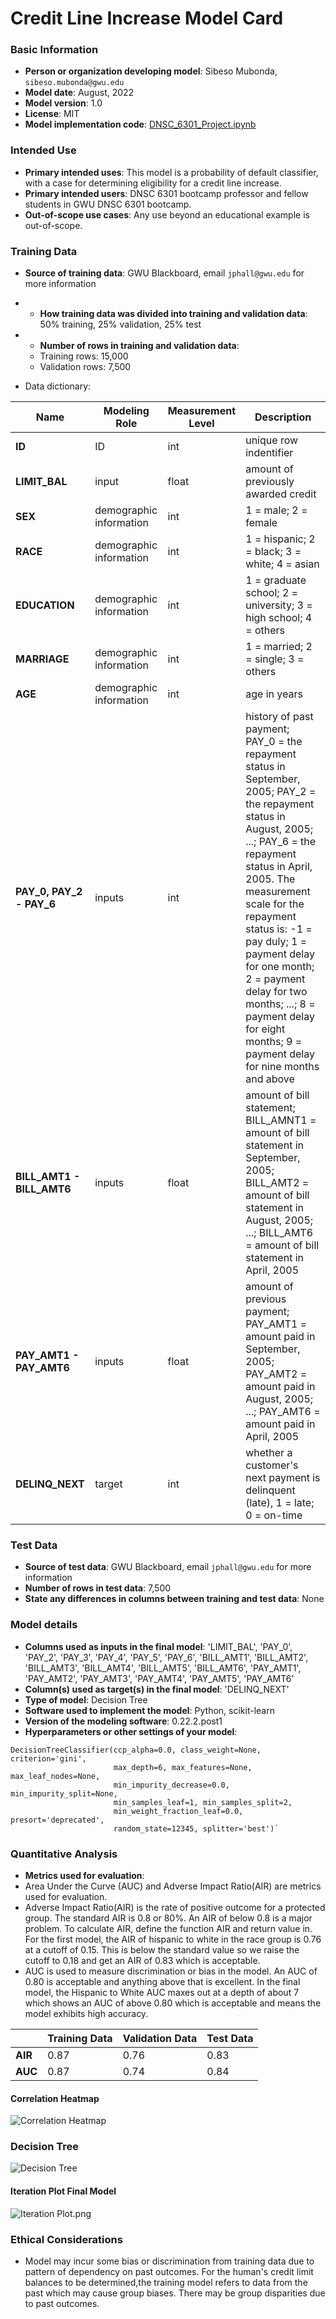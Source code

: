 # Credit Line Increase Model Card

### Basic Information

* **Person or organization developing model**: Sibeso Mubonda, `sibeso.mubonda@gwu.edu`
* **Model date**: August, 2022
* **Model version**: 1.0
* **License**: MIT
* **Model implementation code**: [DNSC_6301_Project.ipynb](DNSC_6301_Project.ipynb)

### Intended Use
* **Primary intended uses**: This model is a probability of default classifier, with a case for determining eligibility for a credit line increase.
* **Primary intended users**: DNSC 6301 bootcamp professor and fellow students in GWU DNSC 6301 bootcamp.
* **Out-of-scope use cases**: Any use beyond an educational example is out-of-scope.

### Training Data

* **Source of training data**: GWU Blackboard, email `jphall@gwu.edu` for more information
* * **How training data was divided into training and validation data**: 50% training, 25% validation, 25% test
* * **Number of rows in training and validation data**:
  * Training rows: 15,000
  * Validation rows: 7,500

* Data dictionary: 


| Name | Modeling Role | Measurement Level| Description|
| ---- | ------------- | ---------------- | ---------- |
|**ID**| ID | int | unique row indentifier |
| **LIMIT_BAL** | input | float | amount of previously awarded credit |
| **SEX** | demographic information | int | 1 = male; 2 = female
| **RACE** | demographic information | int | 1 = hispanic; 2 = black; 3 = white; 4 = asian |
| **EDUCATION** | demographic information | int | 1 = graduate school; 2 = university; 3 = high school; 4 = others |
| **MARRIAGE** | demographic information | int | 1 = married; 2 = single; 3 = others |
| **AGE** | demographic information | int | age in years |
| **PAY_0, PAY_2 - PAY_6** | inputs | int | history of past payment; PAY_0 = the repayment status in September, 2005; PAY_2 = the repayment status in August, 2005; ...; PAY_6 = the repayment status in April, 2005. The measurement scale for the repayment status is: -1 = pay duly; 1 = payment delay for one month; 2 = payment delay for two months; ...; 8 = payment delay for eight months; 9 = payment delay for nine months and above |
| **BILL_AMT1 - BILL_AMT6** | inputs | float | amount of bill statement; BILL_AMNT1 = amount of bill statement in September, 2005; BILL_AMT2 = amount of bill statement in August, 2005; ...; BILL_AMT6 = amount of bill statement in April, 2005 |
| **PAY_AMT1 - PAY_AMT6** | inputs | float | amount of previous payment; PAY_AMT1 = amount paid in September, 2005; PAY_AMT2 = amount paid in August, 2005; ...; PAY_AMT6 = amount paid in April, 2005 |
| **DELINQ_NEXT**| target | int | whether a customer's next payment is delinquent (late), 1 = late; 0 = on-time |


### Test Data
* **Source of test data**: GWU Blackboard, email `jphall@gwu.edu` for more information
* **Number of rows in test data**: 7,500
* **State any differences in columns between training and test data**: None

### Model details
* **Columns used as inputs in the final model**: 'LIMIT_BAL',
       'PAY_0', 'PAY_2', 'PAY_3', 'PAY_4', 'PAY_5', 'PAY_6', 'BILL_AMT1',
       'BILL_AMT2', 'BILL_AMT3', 'BILL_AMT4', 'BILL_AMT5', 'BILL_AMT6',
       'PAY_AMT1', 'PAY_AMT2', 'PAY_AMT3', 'PAY_AMT4', 'PAY_AMT5', 'PAY_AMT6'
* **Column(s) used as target(s) in the final model**: 'DELINQ_NEXT'
* **Type of model**: Decision Tree 
* **Software used to implement the model**: Python, scikit-learn
* **Version of the modeling software**: 0.22.2.post1
* **Hyperparameters or other settings of your model**: 
```
DecisionTreeClassifier(ccp_alpha=0.0, class_weight=None, criterion='gini',
                       max_depth=6, max_features=None, max_leaf_nodes=None,
                       min_impurity_decrease=0.0, min_impurity_split=None,
                       min_samples_leaf=1, min_samples_split=2,
                       min_weight_fraction_leaf=0.0, presort='deprecated',
                       random_state=12345, splitter='best')`
```
### Quantitative Analysis
* **Metrics used for evaluation**: 
* Area Under the Curve (AUC) and Adverse Impact Ratio(AIR) are metrics used for evaluation.
* Adverse Impact Ratio(AIR) is the rate of positive outcome for a protected group. The standard AIR is 0.8 or 80%. An AIR of below 0.8 is a major problem.  To calculate AIR, define the function AIR and return value in. For the first model, the AIR of hispanic to white in the race group is 0.76 at a cutoff of 0.15. This is below the standard value so we raise the cutoff to 0.18 and get an AIR of 0.83 which is acceptable.
* AUC is used to measure discrimination or bias in the model. An AUC of 0.80 is acceptable and anything above that is excellent. In the final model, the Hispanic to White AUC maxes out at a depth of about 7 which shows an AUC of above 0.80 which is acceptable and means the model exhibits high accuracy.

|  | Training Data  | Validation Data| Test Data|
| ---- | ------------- | ---------------- | ---------- |
|**AIR**| 0.87 | 0.76| 0.83 |
| **AUC** | 0.87| 0.74 | 0.84

#### Correlation Heatmap
![Correlation Heatmap](https://github.com/Sibeso04/Sibeso-6301-Project/blob/main/Correlation%20Heatmap.png)

### Decision Tree
![Decision Tree](https://github.com/Sibeso04/Sibeso-6301-Project/blob/main/Decision%20Tree%20.png)

#### Iteration Plot Final Model
![Iteration Plot.png](https://github.com/Sibeso04/Sibeso-6301-Project/blob/main/Iteration%20Plot.png)

### Ethical Considerations
* Model may incur some bias or discrimination from training data due to pattern of dependency on past outcomes. For the human's credit limit balances to be determined,the training model refers to data from the past which may cause group biases. There may be group disparities due to past outcomes. 


